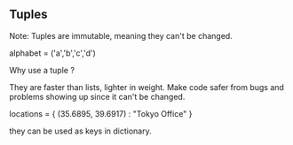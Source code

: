 ## Tuples

Note: Tuples are immutable, meaning they can't be changed. 

alphabet = ('a','b','c','d')

Why use a tuple ? 

They are faster than lists, lighter in weight. Make code safer from bugs and problems showing up since it can't be changed. 

locations = {
    (35.6895, 39.6917) : "Tokyo Office"
}

they can be used as keys in dictionary. 